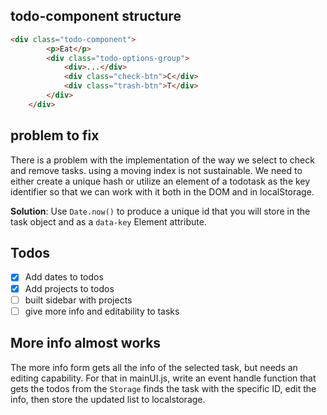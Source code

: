 ## todo-component structure

```HTML
<div class="todo-component">
        <p>Eat</p>
        <div class="todo-options-group">
            <div>...</div>
            <div class="check-btn">C</div>
            <div class="trash-btn">T</div>
        </div>
    </div>
```
## problem to fix
There is a problem with the implementation of the way we select to check and remove tasks.
using a moving index is not sustainable. We need to either create a unique hash or 
utilize an element of a todotask as the key identifier so that we can work with it both in the DOM
and in localStorage.

**Solution**: Use `Date.now()` to produce a unique id that you will store in the task object
and as a `data-key` Element attribute.

## Todos
- [x] Add dates to todos
- [x] Add projects to todos
- [ ] built sidebar with projects
- [ ] give more info and editability to tasks

## More info almost works
The more info form gets all the info of the selected task, but needs an editing capability.
For that in mainUI.js, write an event handle function that gets the todos from the `Storage` finds the task with the specific ID, edit the info, then store the updated list to localstorage.